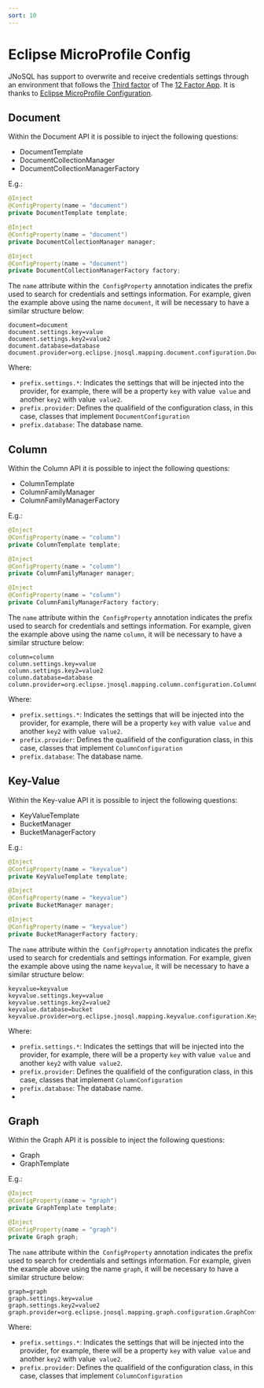 ```yaml
---
sort: 10
---
```


# Eclipse MicroProfile Config

JNoSQL has support to overwrite and receive credentials settings through an environment that follows the [Third factor](https://12factor.net/config) of The [12 Factor App](https://12factor.net/). It is thanks to [Eclipse MicroProfile Configuration](https://github.com/eclipse/microprofile-config).



## Document



Within the Document API it is possible to inject the following questions:

* DocumentTemplate
* DocumentCollectionManager
* DocumentCollectionManagerFactory

E.g.:

```java
@Inject
@ConfigProperty(name = "document")
private DocumentTemplate template;

@Inject
@ConfigProperty(name = "document")
private DocumentCollectionManager manager;

@Inject
@ConfigProperty(name = "document")
private DocumentCollectionManagerFactory factory;
```

The `name` attribute within the` ConfigProperty` annotation indicates the prefix used to search for credentials and settings information. For example, given the example above using the name `document`, it will be necessary to have a similar structure below:

```properties
document=document
document.settings.key=value
document.settings.key2=value2
document.database=database
document.provider=org.eclipse.jnosql.mapping.document.configuration.DocumentConfigurationMock
```

Where:

* `prefix.settings.*`: Indicates the settings that will be injected into the provider, for example, there will be a property `key` with value` value` and another `key2` with value` value2`.
* `prefix.provider`: Defines the qualifield of the configuration class, in this case, classes that implement `DocumentConfiguration`
* `prefix.database`: The database name.

## Column

Within the Column API it is possible to inject the following questions:

* ColumnTemplate
* ColumnFamilyManager
* ColumnFamilyManagerFactory

E.g.:

```java
@Inject
@ConfigProperty(name = "column")
private ColumnTemplate template;

@Inject
@ConfigProperty(name = "column")
private ColumnFamilyManager manager;

@Inject
@ConfigProperty(name = "column")
private ColumnFamilyManagerFactory factory;
```

The `name` attribute within the` ConfigProperty` annotation indicates the prefix used to search for credentials and settings information. For example, given the example above using the name `column`, it will be necessary to have a similar structure below:

```properties
column=column
column.settings.key=value
column.settings.key2=value2
column.database=database
column.provider=org.eclipse.jnosql.mapping.column.configuration.ColumnConfigurationMock
```

Where:

* `prefix.settings.*`: Indicates the settings that will be injected into the provider, for example, there will be a property `key` with value` value` and another `key2` with value` value2`.
* `prefix.provider`: Defines the qualifield of the configuration class, in this case, classes that implement `ColumnConfiguration`
* `prefix.database`: The database name.

## Key-Value

Within the Key-value API it is possible to inject the following questions:

* KeyValueTemplate
* BucketManager
* BucketManagerFactory

E.g.:

```java
@Inject
@ConfigProperty(name = "keyvalue")
private KeyValueTemplate template;

@Inject
@ConfigProperty(name = "keyvalue")
private BucketManager manager;

@Inject
@ConfigProperty(name = "keyvalue")
private BucketManagerFactory factory;
```

The `name` attribute within the` ConfigProperty` annotation indicates the prefix used to search for credentials and settings information. For example, given the example above using the name `keyvalue`, it will be necessary to have a similar structure below:

```properties
keyvalue=keyvalue
keyvalue.settings.key=value
keyvalue.settings.key2=value2
keyvalue.database=bucket
keyvalue.provider=org.eclipse.jnosql.mapping.keyvalue.configuration.KeyValueConfigurationMock
```

Where:

* `prefix.settings.*`: Indicates the settings that will be injected into the provider, for example, there will be a property `key` with value` value` and another `key2` with value` value2`.
* `prefix.provider`: Defines the qualifield of the configuration class, in this case, classes that implement `ColumnConfiguration`
* `prefix.database`: The database name.
* 
## Graph

Within the Graph API it is possible to inject the following questions:

* Graph
* GraphTemplate

E.g.:

```java
@Inject
@ConfigProperty(name = "graph")
private GraphTemplate template;

@Inject
@ConfigProperty(name = "graph")
private Graph graph;
```

The `name` attribute within the` ConfigProperty` annotation indicates the prefix used to search for credentials and settings information. For example, given the example above using the name `graph`, it will be necessary to have a similar structure below:

```properties
graph=graph
graph.settings.key=value
graph.settings.key2=value2
graph.provider=org.eclipse.jnosql.mapping.graph.configuration.GraphConfigurationMock
```

Where:

* `prefix.settings.*`: Indicates the settings that will be injected into the provider, for example, there will be a property `key` with value` value` and another `key2` with value` value2`.
* `prefix.provider`: Defines the qualifield of the configuration class, in this case, classes that implement `ColumnConfiguration`